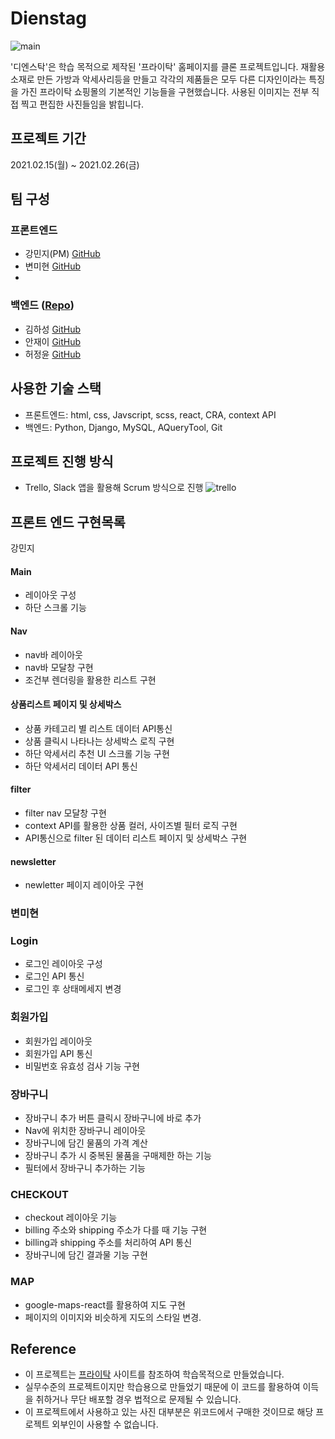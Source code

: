 # Dienstag
![main](https://user-images.githubusercontent.com/72085261/109430603-8ce3bf00-7a45-11eb-8123-e9eae234e756.gif)

'디엔스탁'은 학습 목적으로 제작된 '프라이탁' 홈페이지를 클론 프로젝트입니다. 재활용 소재로 만든 가방과 악세사리등을 만들고 각각의 제품들은 모두 다른 디자인이라는 특징을 가진 프라이탁 쇼핑몰의 기본적인 기능들을 구현했습니다. 사용된 이미지는 전부 직접 찍고 편집한 사진들임을 밝힙니다.

## 프로젝트 기간
2021.02.15(월) ~ 2021.02.26(금)

## 팀 구성
### 프론트엔드
- 강민지(PM) <a href="https://github.com/awaji0829">GitHub</a>
- 변미현 <a href="https://github.com/cocoball200">GitHub</a>
- 
### 백엔드  (<a href="https://github.com/wecode-bootcamp-korea/17-1st-Dienstag-backend">Repo</a>)
- 김하성 <a href="https://github.com/markkimjr">GitHub</a>
- 안재이 <a href="https://github.com/jaeyiahn">GitHub</a>
- 허정윤 <a href="https://github.com/banana1019">GitHub</a>

## 사용한 기술 스택

- 프론트엔드: html, css, Javscript, scss, react, CRA, context API 
- 백엔드: Python, Django, MySQL, AQueryTool, Git

## 프로젝트 진행 방식

- Trello, Slack 앱을 활용해 Scrum 방식으로 진행
![trello](https://user-images.githubusercontent.com/72085261/109430747-3c209600-7a46-11eb-9a5a-49780b91f427.gif)


## 프론트 엔드 구현목록

강민지 
#### Main
- 레이아웃 구성 
- 하단 스크롤 기능

#### Nav
- nav바 레이아웃
- nav바 모달창 구현
- 조건부 렌더링을 활용한 리스트 구현

#### 상품리스트 페이지 및 상세박스
- 상품 카테고리 별 리스트 데이터 API통신
- 상품 클릭시 나타나는 상세박스 로직 구현
- 하단 악세서리 추천 UI 스크롤 기능 구현
- 하단 악세서리 데이터 API 통신

#### filter
- filter nav 모달창 구현
- context API를 활용한 상품 컬러, 사이즈별 필터 로직 구현
- API통신으로 filter 된 데이터 리스트 페이지 및 상세박스 구현

#### newsletter
- newletter 페이지 레이아웃 구현

### 변미현

### Login
- 로그인 레이아웃 구성
- 로그인 API 통신
- 로그인 후 상태메세지 변경 

### 회원가입
- 회원가입 레이아웃
- 회원가입 API 통신
- 비밀번호 유효성 검사 기능 구현

### 장바구니 
- 장바구니 추가 버튼 클릭시 장바구니에 바로 추가
- Nav에 위치한 장바구니 레이아웃 
- 장바구니에 담긴 물품의 가격 계산 
- 장바구니 추가 시 중복된 물품을 구매제한 하는 기능
- 필터에서 장바구니 추가하는 기능 

### CHECKOUT
- checkout 레이아웃 기능
- billing 주소와 shipping 주소가 다를 때 기능 구현
- billing과 shipping 주소를 처리하여 API 통신 
- 장바구니에 담긴 결과물 기능 구현

### MAP
- google-maps-react를 활용하여 지도 구현
- 페이지의 이미지와 비슷하게 지도의 스타일 변경. 

## Reference
- 이 프로젝트는 <a href="http://www.freitag.ch/">프라이탁</a> 사이트를 참조하여 학습목적으로 만들었습니다.
- 실무수준의 프로젝트이지만 학습용으로 만들었기 때문에 이 코드를 활용하여 이득을 취하거나 무단 배포할 경우 법적으로 문제될 수 있습니다.
- 이 프로젝트에서 사용하고 있는 사진 대부분은 위코드에서 구매한 것이므로 해당 프로젝트 외부인이 사용할 수 없습니다.
